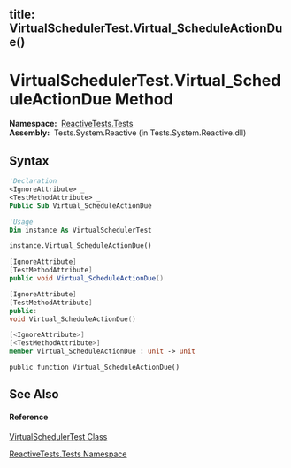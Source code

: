 title: VirtualSchedulerTest.Virtual_ScheduleActionDue()
---
# VirtualSchedulerTest.Virtual\_ScheduleActionDue Method

**Namespace:**  [ReactiveTests.Tests](ReactiveTests.Tests/ReactiveTests.Tests)  
**Assembly:**  Tests.System.Reactive (in Tests.System.Reactive.dll)

## Syntax

```vb
'Declaration
<IgnoreAttribute> _
<TestMethodAttribute> _
Public Sub Virtual_ScheduleActionDue
```

```vb
'Usage
Dim instance As VirtualSchedulerTest

instance.Virtual_ScheduleActionDue()
```

```csharp
[IgnoreAttribute]
[TestMethodAttribute]
public void Virtual_ScheduleActionDue()
```

```c++
[IgnoreAttribute]
[TestMethodAttribute]
public:
void Virtual_ScheduleActionDue()
```

```fsharp
[<IgnoreAttribute>]
[<TestMethodAttribute>]
member Virtual_ScheduleActionDue : unit -> unit 
```

```jscript
public function Virtual_ScheduleActionDue()
```

## See Also

#### Reference

[VirtualSchedulerTest Class](VirtualSchedulerTest/VirtualSchedulerTest)

[ReactiveTests.Tests Namespace](ReactiveTests.Tests/ReactiveTests.Tests)
